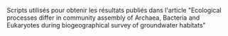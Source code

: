 
Scripts utilisés pour obtenir les résultats publiés dans l'article "Ecological processes differ in community assembly of Archaea, Bacteria and Eukaryotes during biogeographical survey of groundwater habitats"
